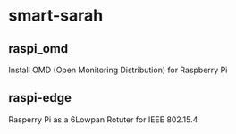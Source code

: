 smart-sarah
===========


raspi_omd
---------

Install OMD (Open Monitoring Distribution) for Raspberry Pi

raspi-edge
----------

Rasperry Pi as a 6Lowpan Rotuter for IEEE 802.15.4
